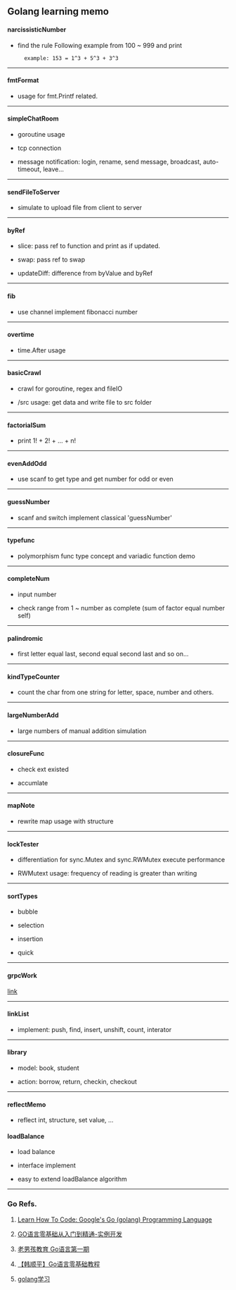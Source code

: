 ## Golang learning memo

#### narcissisticNumber

* find the rule Following example from 100 ~ 999 and print


		example: 153 = 1^3 + 5^3 + 3^3

---

#### fmtFormat

* usage for fmt.Printf related.

---

#### simpleChatRoom

* goroutine usage

* tcp connection 

* message notification: login, rename, send message, broadcast, auto-timeout, leave...

---

#### sendFileToServer

* simulate to upload file from client to server

---

#### byRef

* slice: pass ref to function and print as if updated.

* swap: pass ref to swap

* updateDiff: difference from byValue and byRef

---

#### fib

* use channel implement fibonacci number

---

#### overtime

* time.After usage

---

#### basicCrawl

* crawl for goroutine, regex and fileIO

* /src usage: get data and write file to src folder

---

#### factorialSum

* print 1! + 2! + ... + n!

---

#### evenAddOdd

* use scanf to get type and get number for odd or even

---

#### guessNumber

* scanf and switch implement classical 'guessNumber'

---

#### typefunc

* polymorphism func type concept and variadic function demo

---

#### completeNum

* input number

* check range from 1 ~ number as complete (sum of factor equal number self)

---

#### palindromic

* first letter equal last, second equal second last and so on...

---

#### kindTypeCounter

* count the char from one string for letter, space, number and others.

---

#### largeNumberAdd

* large numbers of manual addition simulation

---

#### closureFunc

* check ext existed

* accumlate

---

#### mapNote

* rewrite map usage with structure

---

#### lockTester

* differentiation for sync.Mutex and sync.RWMutex execute performance

* RWMutext usage: frequency of reading is greater than writing

---

#### sortTypes

* bubble

* selection

* insertion

* quick

---

#### grpcWork

[link](https://github.com/lastingyeh/GoMemo/tree/master/grpcWork)

---

#### linkList

* implement: push, find, insert, unshift, count, interator

---

#### library

* model: book, student

* action: borrow, return, checkin, checkout

---

#### reflectMemo

* reflect int, structure, set value, ...

#### loadBalance

* load balance

* interface implement

* easy to extend loadBalance algorithm

---

### Go Refs.

1. [Learn How To Code: Google's Go (golang) Programming Language](https://www.udemy.com/learn-how-to-code)

2. [GO语言零基础从入门到精通-实例开发](https://www.youtube.com/playlist?list=PL7vIp5DG7s8Ca2kVpwS9yEUjlMxYJ0Far)
3. [老男孩教育 Go语言第一期](https://www.youtube.com/playlist?list=PLr64HLNp2fCLCqG2MTo3QfTZY-gD8PHns)
4. [【韩顺平】Go语言零基础教程](https://www.youtube.com/playlist?list=PLmOn9nNkQxJFWlwItS-iI3C-4jeARUNjq)
5. [golang学习](https://www.youtube.com/playlist?list=PL9avoKyUyEuy6neui9YrtBQtbbKx0y_y5)


